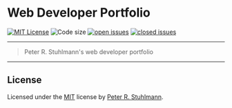 # Web Developer Portfolio

[![MIT License](https://img.shields.io/github/license/peter-stuhlmann/Webdev-Portfolio.svg)](https://github.com/peter-stuhlmann/Webdev-Portfolio/blob/master/LICENSE)
![Code size](https://img.shields.io/github/languages/code-size/peter-stuhlmann/Webdev-Portfolio.svg)
[![open issues](https://img.shields.io/github/issues/peter-stuhlmann/Webdev-Portfolio.svg)](https://github.com/peter-stuhlmann/Webdev-Portfolio/issues?q=is%3Aopen+is%3Aissue)
[![closed issues](https://img.shields.io/github/issues-closed/peter-stuhlmann/Webdev-Portfolio.svg)](https://github.com/peter-stuhlmann/Webdev-Portfolio/issues?q=is%3Aissue+is%3Aclosed)

---

> Peter R. Stuhlmann's web developer portfolio

---

## License

Licensed under the [MIT](https://github.com/peter-stuhlmann/Webdev-Portfolio/blob/master/LICENSE) license by [Peter R. Stuhlmann](https://peter-stuhlmann-webentwicklung.de).
